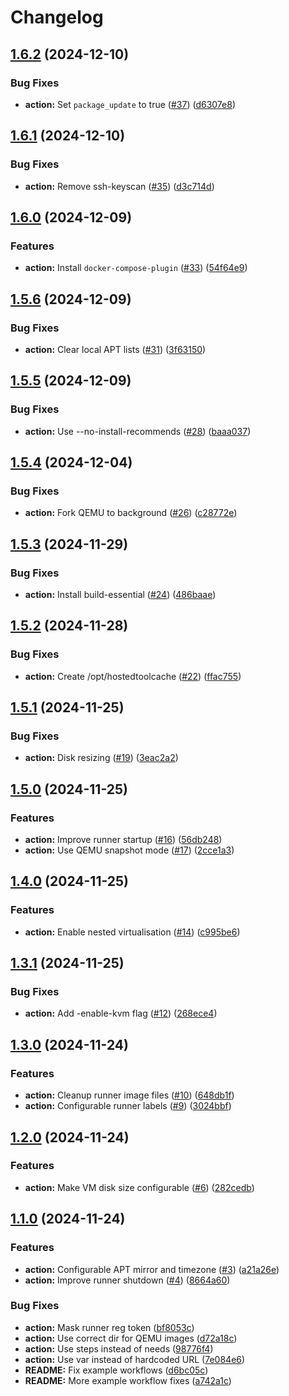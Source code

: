 # Changelog

## [1.6.2](https://github.com/MattKobayashi/tailscale-qemu-runner-action/compare/v1.6.1...v1.6.2) (2024-12-10)


### Bug Fixes

* **action:** Set `package_update` to true ([#37](https://github.com/MattKobayashi/tailscale-qemu-runner-action/issues/37)) ([d6307e8](https://github.com/MattKobayashi/tailscale-qemu-runner-action/commit/d6307e891646da911559d49ea5a9d3f2078df92a))

## [1.6.1](https://github.com/MattKobayashi/tailscale-qemu-runner-action/compare/v1.6.0...v1.6.1) (2024-12-10)


### Bug Fixes

* **action:** Remove ssh-keyscan ([#35](https://github.com/MattKobayashi/tailscale-qemu-runner-action/issues/35)) ([d3c714d](https://github.com/MattKobayashi/tailscale-qemu-runner-action/commit/d3c714d90f740a22db5db6054ffa247fb1690cbc))

## [1.6.0](https://github.com/MattKobayashi/tailscale-qemu-runner-action/compare/v1.5.6...v1.6.0) (2024-12-09)


### Features

* **action:** Install `docker-compose-plugin` ([#33](https://github.com/MattKobayashi/tailscale-qemu-runner-action/issues/33)) ([54f64e9](https://github.com/MattKobayashi/tailscale-qemu-runner-action/commit/54f64e927c116003abf02fecf44f17deecf1a232))

## [1.5.6](https://github.com/MattKobayashi/tailscale-qemu-runner-action/compare/v1.5.5...v1.5.6) (2024-12-09)


### Bug Fixes

* **action:** Clear local APT lists ([#31](https://github.com/MattKobayashi/tailscale-qemu-runner-action/issues/31)) ([3f63150](https://github.com/MattKobayashi/tailscale-qemu-runner-action/commit/3f631505e8b13786cb4f73d6f1accedcd6c129f7))

## [1.5.5](https://github.com/MattKobayashi/tailscale-qemu-runner-action/compare/v1.5.4...v1.5.5) (2024-12-09)


### Bug Fixes

* **action:** Use --no-install-recommends ([#28](https://github.com/MattKobayashi/tailscale-qemu-runner-action/issues/28)) ([baaa037](https://github.com/MattKobayashi/tailscale-qemu-runner-action/commit/baaa0379c0cd82f724d7614689470bdbed443e82))

## [1.5.4](https://github.com/MattKobayashi/tailscale-qemu-runner-action/compare/v1.5.3...v1.5.4) (2024-12-04)


### Bug Fixes

* **action:** Fork QEMU to background ([#26](https://github.com/MattKobayashi/tailscale-qemu-runner-action/issues/26)) ([c28772e](https://github.com/MattKobayashi/tailscale-qemu-runner-action/commit/c28772e0cc38df4bc42f671280906fad4d03b8db))

## [1.5.3](https://github.com/MattKobayashi/tailscale-qemu-runner-action/compare/v1.5.2...v1.5.3) (2024-11-29)


### Bug Fixes

* **action:** Install build-essential ([#24](https://github.com/MattKobayashi/tailscale-qemu-runner-action/issues/24)) ([486baae](https://github.com/MattKobayashi/tailscale-qemu-runner-action/commit/486baae16410f6aec048de3e7af50064eecb58c3))

## [1.5.2](https://github.com/MattKobayashi/tailscale-qemu-runner-action/compare/v1.5.1...v1.5.2) (2024-11-28)


### Bug Fixes

* **action:** Create /opt/hostedtoolcache ([#22](https://github.com/MattKobayashi/tailscale-qemu-runner-action/issues/22)) ([ffac755](https://github.com/MattKobayashi/tailscale-qemu-runner-action/commit/ffac755351720630d177f0ef875278862abe71ba))

## [1.5.1](https://github.com/MattKobayashi/tailscale-qemu-runner-action/compare/v1.5.0...v1.5.1) (2024-11-25)


### Bug Fixes

* **action:** Disk resizing ([#19](https://github.com/MattKobayashi/tailscale-qemu-runner-action/issues/19)) ([3eac2a2](https://github.com/MattKobayashi/tailscale-qemu-runner-action/commit/3eac2a2de56a8112e2fce35170f32eecab416cf8))

## [1.5.0](https://github.com/MattKobayashi/tailscale-qemu-runner-action/compare/v1.4.0...v1.5.0) (2024-11-25)


### Features

* **action:** Improve runner startup ([#16](https://github.com/MattKobayashi/tailscale-qemu-runner-action/issues/16)) ([56db248](https://github.com/MattKobayashi/tailscale-qemu-runner-action/commit/56db248a0765df1868b7a3a3fdc0b46a4b10a8e4))
* **action:** Use QEMU snapshot mode ([#17](https://github.com/MattKobayashi/tailscale-qemu-runner-action/issues/17)) ([2cce1a3](https://github.com/MattKobayashi/tailscale-qemu-runner-action/commit/2cce1a3dc12bab6208a8795c44fc01a8bdd8ab51))

## [1.4.0](https://github.com/MattKobayashi/tailscale-qemu-runner-action/compare/v1.3.1...v1.4.0) (2024-11-25)


### Features

* **action:** Enable nested virtualisation ([#14](https://github.com/MattKobayashi/tailscale-qemu-runner-action/issues/14)) ([c995be6](https://github.com/MattKobayashi/tailscale-qemu-runner-action/commit/c995be6a6cfd30cdae490721e4b64c496218aec5))

## [1.3.1](https://github.com/MattKobayashi/tailscale-qemu-runner-action/compare/v1.3.0...v1.3.1) (2024-11-25)


### Bug Fixes

* **action:** Add -enable-kvm flag ([#12](https://github.com/MattKobayashi/tailscale-qemu-runner-action/issues/12)) ([268ece4](https://github.com/MattKobayashi/tailscale-qemu-runner-action/commit/268ece45f21850875cc802458ca1e4ca22d1a6ef))

## [1.3.0](https://github.com/MattKobayashi/tailscale-qemu-runner-action/compare/v1.2.0...v1.3.0) (2024-11-24)


### Features

* **action:** Cleanup runner image files ([#10](https://github.com/MattKobayashi/tailscale-qemu-runner-action/issues/10)) ([648db1f](https://github.com/MattKobayashi/tailscale-qemu-runner-action/commit/648db1f92974d95dc0bd66b727500aceea1a03ff))
* **action:** Configurable runner labels ([#9](https://github.com/MattKobayashi/tailscale-qemu-runner-action/issues/9)) ([3024bbf](https://github.com/MattKobayashi/tailscale-qemu-runner-action/commit/3024bbf2da06178e9c7368ed859078cdd31dcd33))

## [1.2.0](https://github.com/MattKobayashi/tailscale-qemu-runner-action/compare/v1.1.0...v1.2.0) (2024-11-24)


### Features

* **action:** Make VM disk size configurable ([#6](https://github.com/MattKobayashi/tailscale-qemu-runner-action/issues/6)) ([282cedb](https://github.com/MattKobayashi/tailscale-qemu-runner-action/commit/282cedb818fbf8a91ec38f52bd5dcbc7cf11d2dd))

## [1.1.0](https://github.com/MattKobayashi/tailscale-qemu-runner-action/compare/v1.0.0...v1.1.0) (2024-11-24)


### Features

* **action:** Configurable APT mirror and timezone ([#3](https://github.com/MattKobayashi/tailscale-qemu-runner-action/issues/3)) ([a21a26e](https://github.com/MattKobayashi/tailscale-qemu-runner-action/commit/a21a26ec627f35f98ab371be3944ff639a861bdf))
* **action:** Improve runner shutdown ([#4](https://github.com/MattKobayashi/tailscale-qemu-runner-action/issues/4)) ([8664a60](https://github.com/MattKobayashi/tailscale-qemu-runner-action/commit/8664a60b2a055f1016a089bd517a7357032d3264))


### Bug Fixes

* **action:** Mask runner reg token ([bf8053c](https://github.com/MattKobayashi/tailscale-qemu-runner-action/commit/bf8053ce3ed05fe9781c626d2cd5d65b1d796ea1))
* **action:** Use correct dir for QEMU images ([d72a18c](https://github.com/MattKobayashi/tailscale-qemu-runner-action/commit/d72a18c842bd25bb65b25c20f6c92cc3b0235dcf))
* **action:** Use steps instead of needs ([98776f4](https://github.com/MattKobayashi/tailscale-qemu-runner-action/commit/98776f41e0ea22aa3112ce45cc499ec2277d6e6b))
* **action:** Use var instead of hardcoded URL ([7e084e6](https://github.com/MattKobayashi/tailscale-qemu-runner-action/commit/7e084e6a4fdafe55fdc211b1601ca4d2d40779fd))
* **README:** Fix example workflows ([d6bc05c](https://github.com/MattKobayashi/tailscale-qemu-runner-action/commit/d6bc05c095a228b4ed3b4c2249c6e6d486e19d4f))
* **README:** More example workflow fixes ([a742a1c](https://github.com/MattKobayashi/tailscale-qemu-runner-action/commit/a742a1ced43e8dc3d4c3bd456bd5c2682c240ff6))
